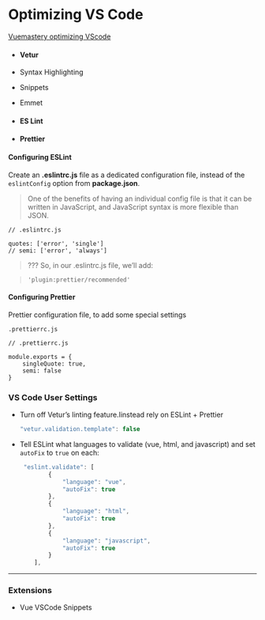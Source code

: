 # Optimizing VS Code

[Vuemastery optimizing VScode](https://www.vuemastery.com/blog/vs-code-for-vuejs-developers/)

- #### Vetur

- Syntax Highlighting
- Snippets
- Emmet

- #### ES Lint

- #### Prettier



#### Configuring ESLint

Create an **.eslintrc.js** file as a dedicated configuration file,  instead of the `eslintConfig` option from **package.json**.

> One of the benefits of having an individual config file is that it can be written in JavaScript, and JavaScript syntax is more flexible than JSON.

```
// .eslintrc.js
```



```
quotes: ['error', 'single']
// semi: ['error', 'always']
```

> ??? So, in our .eslintrc.js file, we’ll add:

> ```
> 'plugin:prettier/recommended'
> ```

#### Configuring Prettier

Prettier configuration file, to add some special settings

 `.prettierrc.js`

```
// .prettierrc.js

module.exports = {
	singleQuote: true,
	semi: false
}
```

### VS Code User Settings

- Turn off Vetur’s linting feature.Iinstead rely on ESLint + Prettier 

  ```js
  "vetur.validation.template": false
  ```

  

- Tell ESLint what languages  to validate (vue, html, and javascript) and set `autoFix` to `true` on each:

  ```js
   "eslint.validate": [
          {
              "language": "vue",
              "autoFix": true
          },
          {
              "language": "html",
              "autoFix": true
          },
          {
              "language": "javascript",
              "autoFix": true
          }
      ],
  ```

  

------

### Extensions

- Vue VSCode Snippets